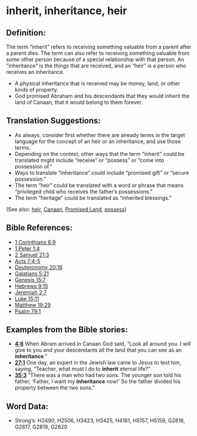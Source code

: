 # inherit, inheritance, heir

## Definition:

The term “inherit” refers to receiving something valuable from a parent after a parent dies. The term can also refer to receiving something valuable from some other person because of a special relationship with that person. An “inheritance” is the things that are received, and an “heir” is a person who receives an inheritance.

* A physical inheritance that is received may be money, land, or other kinds of property.
* God promised Abraham and his descendants that they would inherit the land of Canaan, that it would belong to them forever.

## Translation Suggestions:

* As always, consider first whether there are already terms in the target language for the concept of an heir or an inheritance, and use those terms.
* Depending on the context, other ways that the term “inherit” could be translated might include “receive” or “possess” or “come into possession of.”
* Ways to translate “inheritance” could include “promised gift” or “secure possession.”
* The term “heir” could be translated with a word or phrase that means “privileged child who receives the father’s possessions.”
* The term “heritage” could be translated as “inherited blessings.”

(See also: [heir](../other/heir.md), [Canaan](../names/canaan.md), [Promised Land](../kt/promisedland.md), [possess](../other/possess.md))

## Bible References:

* [1 Corinthians 6:9](rc://en/tn/help/1co/06/09)
* [1 Peter 1:4](rc://en/tn/help/1pe/01/04)
* [2 Samuel 21:3](rc://en/tn/help/2sa/21/03)
* [Acts 7:4-5](rc://en/tn/help/act/07/04)
* [Deuteronomy 20:16](rc://en/tn/help/deu/20/16)
* [Galatians 5:21](rc://en/tn/help/gal/05/21)
* [Genesis 15:7](rc://en/tn/help/gen/15/07)
* [Hebrews 9:15](rc://en/tn/help/heb/09/15)
* [Jeremiah 2:7](rc://en/tn/help/jer/02/07)
* [Luke 15:11](rc://en/tn/help/luk/15/11)
* [Matthew 19:29](rc://en/tn/help/mat/19/29)
* [Psalm 79:1](rc://en/tn/help/psa/079/01)

## Examples from the Bible stories:

* __[4:6](rc://en/tn/help/obs/04/06)__ When Abram arrived in Canaan God said, “Look all around you. I will give to you and your descendants all the land that you can see as an __inheritance__.”
* __[27:1](rc://en/tn/help/obs/27/01)__ One day, an expert in the Jewish law came to Jesus to test him, saying, “Teacher, what must I do to __inherit__ eternal life?”
* __[35:3](rc://en/tn/help/obs/35/03)__ “There was a man who had two sons. The younger son told his father, ‘Father, I want my __inheritance__ now!’ So the father divided his property between the two sons.”

## Word Data:

* Strong’s: H2490, H2506, H3423, H3425, H4181, H5157, H5159, G2816, G2817, G2819, G2820
